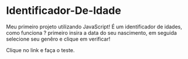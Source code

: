 # Identificador-De-Idade

Meu primeiro projeto utilizando JavaScript!
É um identificador de idades, como funciona ? 
primeiro insira a data do seu nascimento, em seguida selecione seu genêro e clique em verificar!

Clique no link e faça o teste.

